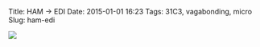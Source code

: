 Title: HAM -> EDI
Date: 2015-01-01 16:23
Tags: 31C3, vagabonding, micro
Slug: ham-edi

<img src="/media/images/2015-01-01 ham-edi.jpg" class="align-center" />
